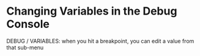 # Changing Variables in the Debug Console

DEBUG / VARIABLES: when you hit a breakpoint, you can edit a value from that sub-menu 